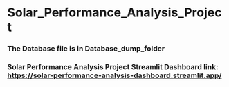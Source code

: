 # Solar_Performance_Analysis_Project
### The Database file is in Database_dump_folder
### Solar Performance Analysis Project Streamlit Dashboard link: https://solar-performance-analysis-dashboard.streamlit.app/
